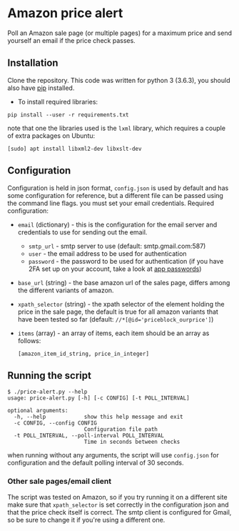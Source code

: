 Amazon price alert
==================

Poll an Amazon sale page (or multiple pages) for a maximum price and send yourself an email if the price check passes.

## Installation
Clone the repository. This code was written for python 3 (3.6.3), you should also have [pip](https://pip.pypa.io/en/stable/) installed.

- To install required libraries:

`pip install --user -r requirements.txt`

note that one the libraries used is the `lxml` library, which requires a couple of extra packages on Ubuntu:

`[sudo] apt install libxml2-dev libxslt-dev`

## Configuration
Configuration is held in json format, `config.json` is used by default and has some configuration for reference, but a different file can be passed using the command line flags. you must set your email credentials. Required configuration:

- `email` (dictionary) - this is the configuration for the email server and credentials to use for sending out the email.
    - `smtp_url` - smtp server to use (default: smtp.gmail.com:587)
    - `user` - the email address to be used for authentication
    - `password` - the password to be used for authentication
        (if you have 2FA set up on your account, take a look at [app passwords](https://security.google.com/settings/security/apppasswords))

- `base_url` (string) - the base amazon url of the sales page, differs among the different variants of amazon.

- `xpath_selector` (string) - the xpath selector of the element holding the price in the sale page, the default is true for all amazon variants that have been tested so far (default: `//*[@id='priceblock_ourprice']`)

- `items` (array) - an array of items, each item should be an array as follows:


    `[amazon_item_id_string, price_in_integer]`


## Running the script

```
$ ./price-alert.py --help
usage: price-alert.py [-h] [-c CONFIG] [-t POLL_INTERVAL]

optional arguments:
  -h, --help            show this help message and exit
  -c CONFIG, --config CONFIG
                        Configuration file path
  -t POLL_INTERVAL, --poll-interval POLL_INTERVAL
                        Time in seconds between checks
```

when running without any arguments, the script will use `config.json` for configuration and the default polling interval of 30 seconds.

### Other sale pages/email client
The script was tested on Amazon, so if you try running it on a different site make sure that `xpath_selector` is set correctly in the configuration json and that the price check itself is correct.
The smtp client is configured for Gmail, so be sure to change it if you're using a different one.
